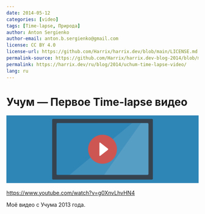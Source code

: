 ```yaml
---
date: 2014-05-12
categories: [video]
tags: [Time-lapse, Природа]
author: Anton Sergienko
author-email: anton.b.sergienko@gmail.com
license: CC BY 4.0
license-url: https://github.com/Harrix/harrix.dev/blob/main/LICENSE.md
permalink-source: https://github.com/Harrix/harrix.dev-blog-2014/blob/main/uchum-time-lapse-video/uchum-time-lapse-video.md
permalink: https://harrix.dev/ru/blog/2014/uchum-time-lapse-video/
lang: ru
---
```


# Учум — Первое Time-lapse видео

![Featured image](featured-image.svg)

<https://www.youtube.com/watch?v=g0XnvLhvHN4>

Моё видео с Учума 2013 года.
